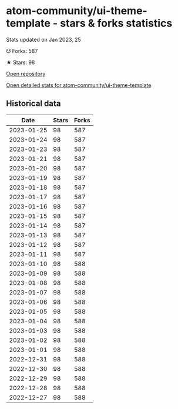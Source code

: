 # atom-community/ui-theme-template - stars & forks statistics

Stats updated on Jan 2023, 25

☋ Forks: 587

★ Stars: 98

[Open repository](https://github.com/atom-community/ui-theme-template)

[Open detailed stats for atom-community/ui-theme-template](https://reviewgithub.com/rep/atom-community/ui-theme-template)

## Historical data
| Date | Stars | Forks |
|------|-------|-------|
| 2023-01-25 | 98 | 587 | 
| 2023-01-24 | 98 | 587 | 
| 2023-01-23 | 98 | 587 | 
| 2023-01-21 | 98 | 587 | 
| 2023-01-20 | 98 | 587 | 
| 2023-01-19 | 98 | 587 | 
| 2023-01-18 | 98 | 587 | 
| 2023-01-17 | 98 | 587 | 
| 2023-01-16 | 98 | 587 | 
| 2023-01-15 | 98 | 587 | 
| 2023-01-14 | 98 | 587 | 
| 2023-01-13 | 98 | 587 | 
| 2023-01-12 | 98 | 587 | 
| 2023-01-11 | 98 | 587 | 
| 2023-01-10 | 98 | 588 | 
| 2023-01-09 | 98 | 588 | 
| 2023-01-08 | 98 | 588 | 
| 2023-01-07 | 98 | 588 | 
| 2023-01-06 | 98 | 588 | 
| 2023-01-05 | 98 | 588 | 
| 2023-01-04 | 98 | 588 | 
| 2023-01-03 | 98 | 588 | 
| 2023-01-02 | 98 | 588 | 
| 2023-01-01 | 98 | 588 | 
| 2022-12-31 | 98 | 588 | 
| 2022-12-30 | 98 | 588 | 
| 2022-12-29 | 98 | 588 | 
| 2022-12-28 | 98 | 588 | 
| 2022-12-27 | 98 | 588 | 

